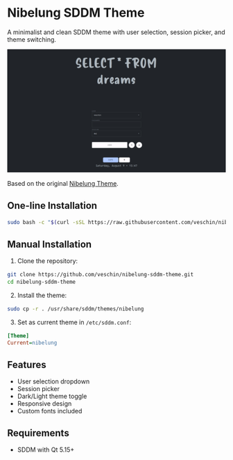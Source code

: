 # Nibelung SDDM Theme

A minimalist and clean SDDM theme with user selection, session picker, and theme switching.

![Demo](demo.gif)

Based on the original [Nibelung Theme](https://github.com/veschin/nibelung-theme).

## One-line Installation

```bash
sudo bash -c "$(curl -sSL https://raw.githubusercontent.com/veschin/nibelung-sddm-theme/main/install.sh)"
```

## Manual Installation

1. Clone the repository:
```bash
git clone https://github.com/veschin/nibelung-sddm-theme.git
cd nibelung-sddm-theme
```

2. Install the theme:
```bash
sudo cp -r . /usr/share/sddm/themes/nibelung
```

3. Set as current theme in `/etc/sddm.conf`:
```ini
[Theme]
Current=nibelung
```

## Features

- User selection dropdown
- Session picker  
- Dark/Light theme toggle
- Responsive design
- Custom fonts included

## Requirements

- SDDM with Qt 5.15+
